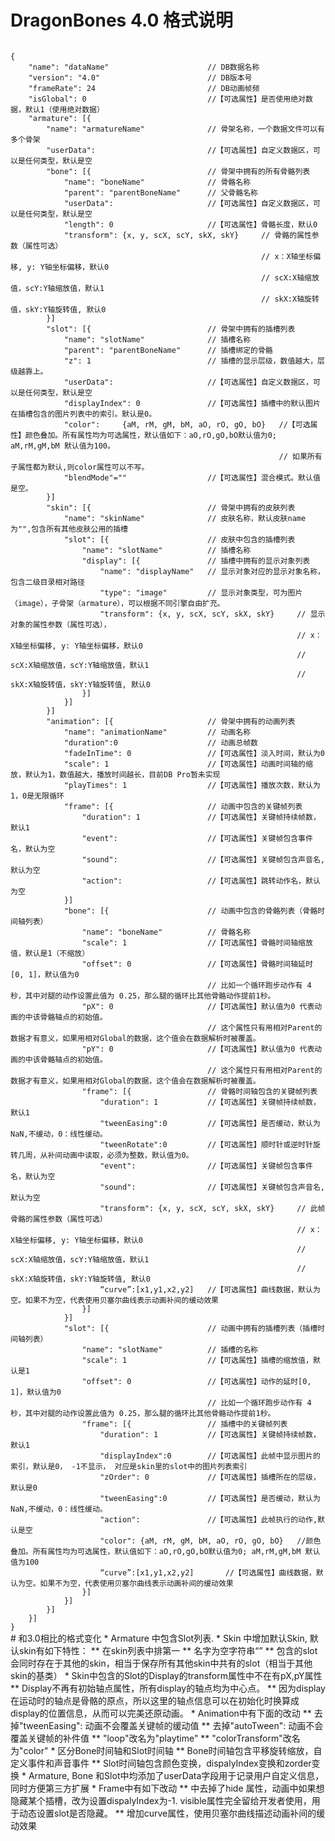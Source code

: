 ﻿# DragonBones 4.0 格式说明
<code>
{
	"name": "dataName" 						// DB数据名称
	"version": "4.0" 						// DB版本号
	"frameRate": 24 						// DB动画帧频
	"isGlobal": 0 							//【可选属性】是否使用绝对数据，默认1（使用绝对数据）
	"armature": [{
		"name": "armatureName" 				// 骨架名称，一个数据文件可以有多个骨架
		"userData": 						//【可选属性】自定义数据区，可以是任何类型，默认是空
		"bone": [{ 							// 骨架中拥有的所有骨骼列表
			"name": "boneName" 				// 骨骼名称
			"parent": "parentBoneName" 		// 父骨骼名称
			"userData":						//【可选属性】自定义数据区，可以是任何类型，默认是空
			"length": 0 					//【可选属性】骨骼长度，默认0
			"transform": {x, y, scX, scY, skX, skY} 	// 骨骼的属性参数（属性可选）
														// x：X轴坐标偏移, y: Y轴坐标偏移，默认0
														// scX:X轴缩放值，scY:Y轴缩放值，默认1
														// skX:X轴旋转值，skY:Y轴旋转值, 默认0
		}]
		"slot": [{ 							// 骨架中拥有的插槽列表
			"name": "slotName" 				// 插槽名称
			"parent": "parentBoneName" 		// 插槽绑定的骨骼
			"z": 1							// 插槽的显示层级，数值越大，层级越靠上。
			"userData":						//【可选属性】自定义数据区，可以是任何类型，默认是空
			"displayIndex": 0	 			//【可选属性】插槽中的默认图片在插槽包含的图片列表中的索引。默认是0。
			"color":	 {aM, rM, gM, bM, aO, rO, gO, bO}	//【可选属性】颜色叠加。所有属性均为可选属性，默认值如下：aO,rO,gO,bO默认值为0; aM,rM,gM,bM 默认值为100。
															// 如果所有子属性都为默认,则color属性可以不写。
			"blendMode"=""					//【可选属性】混合模式。默认值是空。
		}]
		"skin": [{ 							// 骨架中拥有的皮肤列表
			"name": "skinName" 				// 皮肤名称，默认皮肤name为"",包含所有其他皮肤公用的插槽
			"slot": [{ 						// 皮肤中包含的插槽列表
				"name": "slotName" 			// 插槽名称
				"display": [{ 				// 插槽中拥有的显示对象列表
					"name": "displayName" 	// 显示对象对应的显示对象名称，包含二级目录相对路径
					"type": "image" 		// 显示对象类型，可为图片（image），子骨架（armature），可以根据不同引擎自由扩充。
					"transform": {x, y, scX, scY, skX, skY} 	// 显示对象的属性参数（属性可选），
																// x：X轴坐标偏移, y: Y轴坐标偏移，默认0
																// scX:X轴缩放值，scY:Y轴缩放值，默认1
																// skX:X轴旋转值，skY:Y轴旋转值, 默认0
				}]
			}]
		}]
		"animation": [{ 					// 骨架中拥有的动画列表
			"name": "animationName" 		// 动画名称
			"duration":0 					// 动画总帧数
			"fadeInTime": 0 				//【可选属性】淡入时间，默认为0
			"scale": 1 						//【可选属性】动画时间轴的缩放，默认为1，数值越大，播放时间越长，目前DB Pro暂未实现
			"playTimes": 1 					//【可选属性】播放次数，默认为1，0是无限循环
			"frame": [{ 					// 动画中包含的关键帧列表
				"duration": 1 				//【可选属性】关键帧持续帧数，默认1
				"event": 					//【可选属性】关键帧包含事件名，默认为空
				"sound": 					//【可选属性】关键帧包含声音名,默认为空
				"action": 					//【可选属性】跳转动作名，默认为空
			}]
			"bone": [{ 						// 动画中包含的骨骼列表（骨骼时间轴列表）
				"name": "boneName" 			// 骨骼名称
				"scale": 1 					//【可选属性】骨骼时间轴缩放值，默认是1（不缩放）
				"offset": 0 				//【可选属性】骨骼时间轴延时[0, 1]，默认值为0 
											// 比如一个循环跑步动作有 4 秒，其中对腿的动作设置此值为 0.25，那么腿的循环比其他骨骼动作提前1秒。
				"pX": 0 					//【可选属性】默认值为0 代表动画的中该骨骼轴点的初始值。
											// 这个属性只有用相对Parent的数据才有意义，如果用相对Global的数据，这个值会在数据解析时被覆盖。
				"pY": 0 					//【可选属性】默认值为0 代表动画的中该骨骼轴点的初始值。
											// 这个属性只有用相对Parent的数据才有意义，如果用相对Global的数据，这个值会在数据解析时被覆盖。
				"frame": [{ 				// 骨骼时间轴包含的关键帧列表
					"duration": 1 			//【可选属性】关键帧持续帧数，默认1
					"tweenEasing":0 		//【可选属性】是否缓动，默认为NaN,不缓动，0：线性缓动。
					"tweenRotate":0 		//【可选属性】顺时针或逆时针旋转几周，从补间动画中读取，必须为整数，默认值为0。
					"event": 				//【可选属性】关键帧包含事件名，默认为空
					"sound": 				//【可选属性】关键帧包含声音名,默认为空
					"transform": {x, y, scX, scY, skX, skY} 	// 此帧骨骼的属性参数（属性可选）
																// x：X轴坐标偏移, y: Y轴坐标偏移，默认0
																// scX:X轴缩放值，scY:Y轴缩放值，默认1
																// skX:X轴旋转值，skY:Y轴旋转值, 默认0
					“curve”:[x1,y1,x2,y2]	//【可选属性】曲线数据，默认为空。如果不为空，代表使用贝塞尔曲线表示动画补间的缓动效果
				}]
			}]
			"slot": [{ 						// 动画中拥有的插槽列表（插槽时间轴列表）
				"name": "slotName" 			// 插槽的名称
				"scale": 1 					//【可选属性】插槽的缩放值，默认是1
				"offset": 0 				//【可选属性】动作的延时[0, 1]，默认值为0 
											// 比如一个循环跑步动作有 4 秒，其中对腿的动作设置此值为 0.25，那么腿的循环比其他骨骼动作提前1秒。
				"frame": [{ 				// 插槽中的关键帧列表
					"duration": 1 			//【可选属性】关键帧持续帧数，默认1
					"displayIndex":0 		//【可选属性】此帧中显示图片的索引，默认是0， -1不显示， 对应是skin里的slot中的图片列表索引
					"zOrder": 0 			//【可选属性】插槽所在的层级，默认是0
					"tweenEasing":0 		//【可选属性】是否缓动，默认为NaN,不缓动，0：线性缓动。
					"action": 				//【可选属性】此帧执行的动作,默认是空
					"color": {aM, rM, gM, bM, aO, rO, gO, bO} 	//颜色叠加。所有属性均为可选属性，默认值如下：aO,rO,gO,bO默认值为0; aM,rM,gM,bM 默认值为100
					“curve”:[x1,y1,x2,y2]		//【可选属性】曲线数据，默认为空。如果不为空，代表使用贝塞尔曲线表示动画补间的缓动效果
				}]
			}]
		}]
	}]
}
</code>
# 和3.0相比的格式变化
* Armature 中包含Slot列表.
* Skin 中增加默认Skin, 默认skin有如下特性：
** 在skin列表中排第一
** 名字为空字符串“”
** 包含的slot会同时存在于其他的skin，相当于保存所有其他skin中共有的slot（相当于其他skin的基类）
* Skin中包含的Slot的Display的transform属性中不在有pX,pY属性
** Display不再有初始轴点属性，所有display的轴点均为中心点。
** 因为display在运动时的轴点是骨骼的原点，所以这里的轴点信息可以在初始化时换算成display的位置信息，从而可以完美还原动画。
* Animation中有下面的改动
** 去掉"tweenEasing":	动画不会覆盖关键帧的缓动值
** 去掉"autoTween":  	动画不会覆盖关键帧的补件值
** "loop"改名为"playtime"
** "colorTransform"改名为"color"
* 区分Bone时间轴和Slot时间轴
** Bone时间轴包含平移旋转缩放，自定义事件和声音事件
** Slot时间轴包含颜色变换，dispalyIndex变换和zorder变换
* Armature, Bone 和Slot中均添加了userData字段用于记录用户自定义信息，同时方便第三方扩展
* Frame中有如下改动
** 中去掉了hide 属性，动画中如果想隐藏某个插槽，改为设置dispalyIndex为-1. visible属性完全留给开发者使用，用于动态设置slot是否隐藏。
** 增加curve属性，使用贝塞尔曲线描述动画补间的缓动效果

